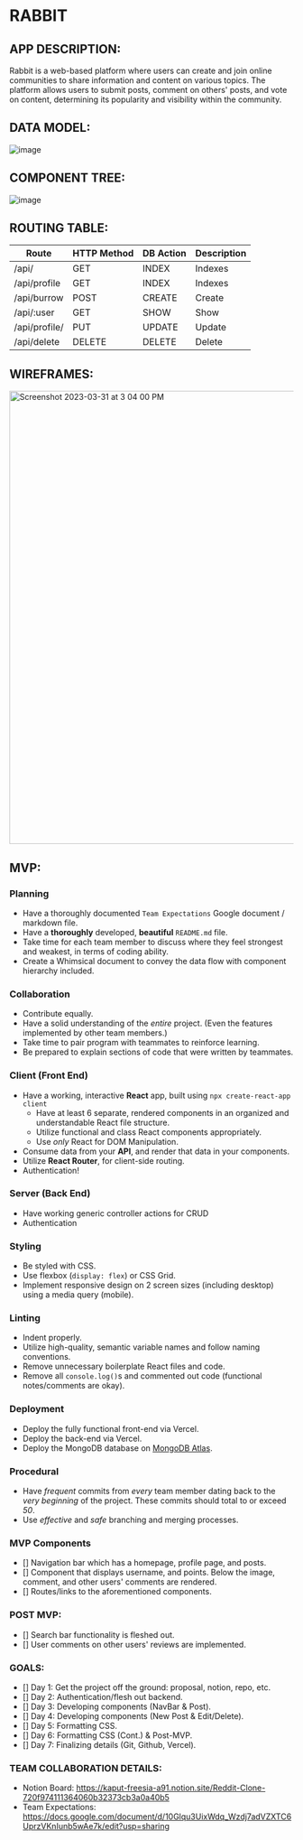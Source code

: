 # RABBIT

## APP DESCRIPTION:
Rabbit is a web-based platform where users can create and join online communities to share information and content on various topics. The platform allows users to submit posts, comment on others' posts, and vote on content, determining its popularity and visibility within the community. 

## DATA MODEL:

![image](https://user-images.githubusercontent.com/122382995/229207882-e5c2ef0d-9761-4ef6-b00d-99d2597c6456.png)

## COMPONENT TREE:

![image](https://user-images.githubusercontent.com/122382995/229208095-665737eb-6197-4c1d-8038-023086589280.png)


## ROUTING TABLE:

| Route                | HTTP Method | DB Action | Description             |
| -----------          | ----------- | --------- | ----------------------- |
| /api/                | GET         | INDEX     | Indexes                 |
| /api/profile         | GET         | INDEX     | Indexes                 |
| /api/burrow          | POST        | CREATE    | Create                  |
| /api/:user           | GET         | SHOW      | Show                    |
| /api/profile/        | PUT         | UPDATE    | Update                  |
| /api/delete          | DELETE      | DELETE    | Delete                  |


## WIREFRAMES: 

<img width="803" alt="Screenshot 2023-03-31 at 3 04 00 PM" src="https://user-images.githubusercontent.com/122382995/229207639-43781d2d-45bd-4315-a5e3-87a17960ca91.png">


## MVP:
### Planning <!-- omit in toc -->

- Have a thoroughly documented `Team Expectations` Google document / markdown file.
- Have a **thoroughly** developed, **beautiful** `README.md` file.
- Take time for each team member to discuss where they feel strongest and weakest, in terms of coding ability.
- Create a Whimsical document to convey the data flow with component hierarchy included.

### Collaboration <!-- omit in toc -->

- Contribute equally.
- Have a solid understanding of the _entire_ project. (Even the features implemented by other team members.)
- Take time to pair program with teammates to reinforce learning.
- Be prepared to explain sections of code that were written by teammates.

### Client (Front End) <!-- omit in toc -->

- Have a working, interactive **React** app, built using `npx create-react-app client`
  - Have at least 6 separate, rendered components in an organized and understandable React file structure.
  - Utilize functional and class React components appropriately.
  - Use _only_ React for DOM Manipulation.
- Consume data from your **API**, and render that data in your components.
- Utilize **React Router**, for client-side routing.
- Authentication!

### Server (Back End) <!-- omit in toc -->

- Have working generic controller actions for CRUD
- Authentication

### Styling <!-- omit in toc -->

- Be styled with CSS.
- Use flexbox (`display: flex`) or CSS Grid.
- Implement responsive design on 2 screen sizes (including desktop) using a media query (mobile).

### Linting <!-- omit in toc -->

- Indent properly.
- Utilize high-quality, semantic variable names and follow naming conventions.
- Remove unnecessary boilerplate React files and code.
- Remove all `console.log()`s and commented out code (functional notes/comments are okay).

### Deployment <!-- omit in toc -->

- Deploy the fully functional front-end via Vercel.
- Deploy the back-end via Vercel.
- Deploy the MongoDB database on [MongoDB Atlas](https://www.mongodb.com/cloud/atlas).

### Procedural <!-- omit in toc -->

- Have _frequent_ commits from _every_ team member dating back to the _very beginning_ of the project. These commits should total to or exceed _50_.
- Use _effective_ and _safe_ branching and merging processes.

### MVP Components

- [] Navigation bar which has a homepage, profile page, and posts.
- [] Component that displays username, and points. Below the image, comment, and other users' comments are rendered. 
- [] Routes/links to the aforementioned components.

### POST MVP: 
- [] Search bar functionality is fleshed out.
- [] User comments on other users' reviews are implemented.

### GOALS:

- [] Day 1: Get the project off the ground: proposal, notion, repo, etc.
- [] Day 2: Authentication/flesh out backend.
- [] Day 3: Developing components (NavBar & Post).
- [] Day 4: Developing components (New Post & Edit/Delete).
- [] Day 5: Formatting CSS.
- [] Day 6: Formatting CSS (Cont.) & Post-MVP.
- [] Day 7: Finalizing details (Git, Github, Vercel).

### TEAM COLLABORATION DETAILS:

* Notion Board: https://kaput-freesia-a91.notion.site/Reddit-Clone-720f974111364060b32373cb3a0a40b5
* Team Expectations: https://docs.google.com/document/d/10Glqu3UixWdq_Wzdj7adVZXTC6UprzVKnIunb5wAe7k/edit?usp=sharing
